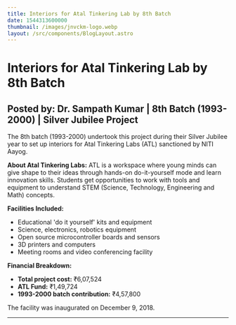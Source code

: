 ```yaml
---
title: Interiors for Atal Tinkering Lab by 8th Batch
date: 1544313600000
thumbnail: /images/jnvckm-logo.webp
layout: /src/components/BlogLayout.astro
---
```

# Interiors for Atal Tinkering Lab by 8th Batch

## Posted by: Dr. Sampath Kumar | 8th Batch (1993-2000) | Silver Jubilee Project

The 8th batch (1993-2000) undertook this project during their Silver Jubilee year to set up interiors for Atal Tinkering Labs (ATL) sanctioned by NITI Aayog.

**About Atal Tinkering Labs:**
ATL is a workspace where young minds can give shape to their ideas through hands-on do-it-yourself mode and learn innovation skills. Students get opportunities to work with tools and equipment to understand STEM (Science, Technology, Engineering and Math) concepts.

**Facilities Included:**
- Educational 'do it yourself' kits and equipment
- Science, electronics, robotics equipment
- Open source microcontroller boards and sensors
- 3D printers and computers
- Meeting rooms and video conferencing facility

**Financial Breakdown:**
- **Total project cost:** ₹6,07,524
- **ATL Fund:** ₹1,49,724
- **1993-2000 batch contribution:** ₹4,57,800

The facility was inaugurated on December 9, 2018.

---


